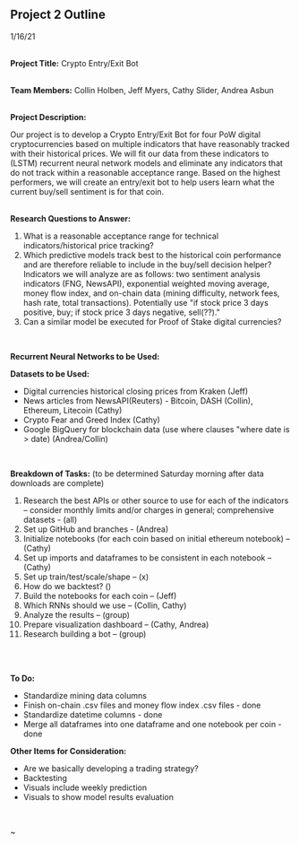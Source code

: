 ## Project 2 Outline
1/16/21 <br>
<br>


**Project Title:**  Crypto Entry/Exit Bot <br>
<br>

**Team Members:**	Collin Holben, Jeff Myers, Cathy Slider, Andrea Asbun<br>
<br>

**Project Description:**

Our project is to develop a Crypto Entry/Exit Bot for four PoW digital cryptocurrencies based on multiple indicators that have reasonably tracked with their historical prices. We will fit our data from these indicators to (LSTM) recurrent neural network models and eliminate any indicators that do not track within a reasonable acceptance range. Based on the highest performers, we will create an entry/exit bot to help users learn what the current buy/sell sentiment is for that coin.<br>
<br>

**Research Questions to Answer:**

1.	What is a reasonable acceptance range for technical indicators/historical price tracking?
2.	Which predictive models track best to the historical coin performance and are therefore reliable to include in the buy/sell decision helper? Indicators we will analyze are as follows: two sentiment analysis indicators (FNG, NewsAPI), exponential weighted moving average, money flow index, and on-chain data (mining difficulty, network fees, hash rate, total transactions). Potentially use "if stock price 3 days positive, buy; if stock price 3 days negative, sell(??)."
3. Can a similar model be executed for Proof of Stake digital currencies?<br>
<br>

**Recurrent Neural Networks to be Used:**


**Datasets to be Used:**

* Digital currencies historical closing prices from Kraken (Jeff)
* News articles from NewsAPI(Reuters) - Bitcoin, DASH (Collin), Ethereum, Litecoin (Cathy)
* Crypto Fear and Greed Index (Cathy)
* Google BigQuery for blockchain data (use where clauses "where date is > date) (Andrea/Collin)<br>
<br>

**Breakdown of Tasks:**
(to be determined Saturday morning after data downloads are complete)

1.	Research the best APIs or other source to use for each of the indicators – consider monthly limits and/or charges in general; comprehensive datasets - (all)
2.	Set up GitHub and branches - (Andrea)
3.	Initialize notebooks (for each coin based on initial ethereum notebook) – (Cathy)
4.	Set up imports and dataframes to be consistent in each notebook – (Cathy)
5.	Set up train/test/scale/shape – (x)
6. How do we backtest? ()
7.	Build the notebooks for each coin – (Jeff)
8.  Which RNNs should we use – (Collin, Cathy)
9.	Analyze the results – (group)
10.	Prepare visualization dashboard – (Cathy, Andrea)
11.	Research building a bot – (group) <br>
<br>
<br>

**To Do:**

* Standardize mining data columns
* Finish on-chain .csv files and money flow index .csv files - done
* Standardize datetime columns - done
* Merge all dataframes into one dataframe and one notebook per coin - done

**Other Items for Consideration:**

* Are we basically developing a trading strategy?
* Backtesting <br>
* Visuals include weekly prediction <br>
* Visuals to show model results evaluation <br>
<br>


~





